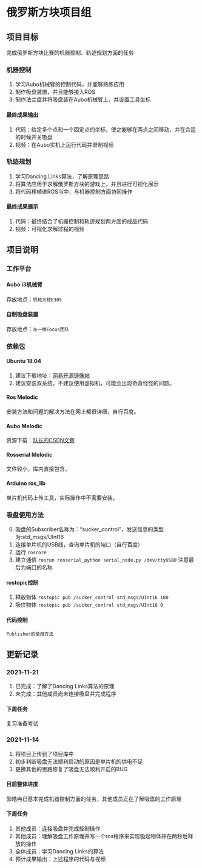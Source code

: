 # 俄罗斯方块项目组
## 项目目标
完成俄罗斯方块比赛的机器控制、轨迹规划方面的任务
### 机器控制
1. 学习Aubo机械臂的控制代码，并能够熟练应用
2. 制作吸盘装置，并且能够接入ROS
3. 制作法兰盘并将吸盘装在Aubo机械臂上，并设置工具坐标
#### 最终成果输出
1. 代码：给定多个点和一个固定点的坐标，使之能够在两点之间移动，并在合适的时候开关吸盘
2. 视频：在Aubo实机上运行代码并录制视频
### 轨迹规划
1. 学习Dancing Links算法，了解原理思路
2. 将算法应用于求解俄罗斯方块的游戏上，并且进行可视化展示
3. 将代码移植进ROS当中，与机器控制方面协同操作
#### 最终成果展示
1. 代码：最终结合了机器控制和轨迹规划两方面的成品代码
2. 视频：可视化求解过程的视频
## 项目说明
### 工作平台
#### Aubo i3机械臂
存放地点：`机械大楼E305`
#### 自制吸盘装置
存放地点：`东一楼Focus团队`
### 依赖包
#### Ubuntu 18.04
1. 建议下载地址：[网易开源镜像站](http://mirrors.163.com/ubuntu-releases/)
2. 建议安装双系统，不建议使用虚拟机，可能会出现奇奇怪怪的问题。
#### Ros Melodic
安装方法和问题的解决方法在网上都很详细，自行百度。
#### Aubo Melodic
资源下载：[队长的CSDN文章](https://blog.csdn.net/Zheng_Lin_Yu/article/details/113123195?spm=1001.2014.3001.5501)
#### Rosserial Melodic
文件较小，库内直接包含。
#### Arduino ros_lib
单片机代码上传工具，实际操作中不需要安装。
### 吸盘使用方法
0. 吸盘的Subscriber名称为：“sucker_control”，发送信息的类型为:std_msgs/UInt16
1. 连接单片机的USB线，查询单片机的端口（自行百度）
2. 运行 `roscore`
3. 建立通信 `rosrun rosserial_python serial_node.py /dev/ttyUSB0` 注意最后为端口的名称
#### rostopic控制 
1. 释放物体 `rostopic pub /sucker_control std_msgs/UInt16 180` 
2. 吸住物体 `rostopic pub /sucker_control std_msgs/UInt16 0` 
#### 代码控制
`Publisher的使用方法`

## 更新记录
### 2021-11-21
1. 已完成：了解了Dancing Links算法的原理
2. 未完成：其他成员尚未连接吸盘并完成程序
#### 下周任务
复习准备考试
### 2021-11-14
1. 将项目上传到了项目库中
2. 初步判断吸盘无法顺利启动的原因是单片机的供电不足
3. 更换其他的思路修复了吸盘无法顺利开启的BUG
#### 目前整体进度
郭皓冉已基本完成机器控制方面的任务，其他成员正在了解吸盘的工作原理
#### 下周任务
1. 其他成员：连接吸盘并完成控制操作
2. 其他成员：理解吸盘工作原理并写一个ros程序来实现吸起物体并在两秒后释放的操作
3. 全体成员：学习Dancing Links的算法
4. 预计成果输出：上述程序的代码与视频
